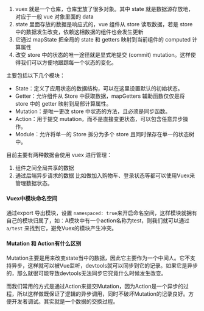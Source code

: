 1. vuex 就是一个仓库，仓库里放了很多对象。其中 state 就是数据源存放地，对应于一般 vue 对象里面的 data
2. state 里面存放的数据是响应式的，vue 组件从 store 读取数据，若是 store 中的数据发生改变，依赖这相数据的组件也会发生更新
3. 它通过 mapState 把全局的 state 和 getters 映射到当前组件的 computed 计算属性
4. 改变 store 中的状态的唯一途径就是显式地提交 (commit) mutation。这样使得我们可以方便地跟踪每一个状态的变化。

主要包括以下几个模块：

- State：定义了应用状态的数据结构，可以在这里设置默认的初始状态。
- Getter：允许组件从 Store 中获取数据，mapGetters 辅助函数仅仅是将 store 中的 getter 映射到局部计算属性。
- Mutation：是唯一更改 store 中状态的方法，且必须是同步函数。
- Action：用于提交 mutation，而不是直接变更状态，可以包含任意异步操作。
- Module：允许将单一的 Store 拆分为多个 store 且同时保存在单一的状态树中。



目前主要有两种数据会使用 vuex 进行管理：

1. 组件之间全局共享的数据
2. 通过后端异步请求的数据 比如做加入购物车、登录状态等都可以使用Vuex来管理数据状态。



#### Vuex中模块命名空间

通过export 导出模块，设置 `namespaced: true`来开启命名空间，这样模块就拥有自己的模块归属了，如：A模块中有一个action名称为test，则我们就可以通过 `a/test` 来找到它，避免Vuex的模块产生冲突。



#### Mutation 和 Action有什么区别

Mutation主要是用来改变state当中的数据，因此它主要作为一个中间人。它不支持异步，这样就可以被Vue监听，devtools就可以同步到它的记录。如果它是异步的，那么就很可能导致devtools无法同步它究竟什么时候发生改变。

而我们常用的方式是通过Action来提交Mutation，因为Action是一个异步的过程，所以这样做既保证了逻辑的异步调用，同时不破坏Mutation的记录良好。方便开发者调试。其实就是一个数据的交换过程。